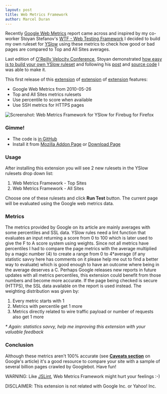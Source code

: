 ```yaml
--- 
layout: post
title: Web Metrics Framework
author: Marcel Duran
---
```

Recently <a href="http://code.google.com/speed/articles/web-metrics.html" target="_blank">Google Web Metrics</a> report came across and inspired by my co-worker Stoyan Stefanov's <a href="http://www.phpied.com/wtf/" target="_blank">WTF - Web Testing Framework</a> I decided to build my own ruleset for <a href="http://developer.yahoo.com/yslow/" target="_blank">YSlow</a> using these metrics to check how good or bad pages are compared to Top and All Sites averages.

<!--more-->Last edition of <a href="http://en.oreilly.com/velocity2010" target="_blank">O'Reilly Velocity Conference</a>, Stoyan demonstrated <a href="http://en.oreilly.com/velocity2010/public/schedule/detail/15306" target="_blank">how easy is to build your own YSlow ruleset</a> and following his <a href="http://www.phpied.com/wtf/" target="_blank">post</a> and <a href="http://github.com/stoyan/Web-Testing-Framework/" target="_blank">source code</a> I was able to make it.
This first release of this <a href="http://labs.javascriptrules.com/wmf/" target="_blank">extension</a> of <a href="http://developer.yahoo.com/yslow/" target="_blank">extension</a> of <a href="http://getfirebug.com/" target="_blank">extension</a> features:
<ul>
	<li>Google Web Metrics from 2010-05-26</li>
	<li>Top and All Sites metrics rulesets</li>
	<li>Use percentile to score when available</li>
	<li>Use SSH metrics for HTTPS pages</li>
</ul>
<img src="http://cdn-javascriptrules.2static.it/i/posts/wmf.png" alt="Screenshot: Web Metrics Framework for YSlow for Firebug for Firefox" />
<h3>Gimme!</h3>
<ul>
	<li>The code is <a href="http://github.com/marcelduran/Web-Metrics-Framework" target="_blank">in GitHub</a></li>
	<li>Install it from <a href="https://addons.mozilla.org/en-US/firefox/addon/221495/">Mozilla Addon Page</a> or <a href="http://labs.javascriptrules.com/wmf/download/">Download Page</a></li>
</ul>

<h3>Usage</h3>
After installing this extension you will see 2 new rulesets in the YSlow rulesets drop down list:
<ol>
	<li>Web Metrics Framework - Top Sites</li>
	<li>Web Metrics Framework - All Sites</li>
</ol>
Choose one of these rulesets and click <strong>Run Test</strong> button. The current page will be evaluated using the Google web metrics data.

<h3>Metrics</h3>
The metrics provided by Google on its article are mainly averages with some percentiles and SSL data. YSlow rules need a lint function that evaluates an input returning a score from 0 to 100 which is later used to give the F to A score system using weights.
Since not all metrics have percentiles I had to compare the page metrics with the average multiplied by a magic number (4) to create a range from 0 to 4*average (if any statistic savvy here has comments on it please help me out to find a better way to evaluate) which is good enough to have an outcome where being in the average deserves a C. Perhaps Google releases new reports in future updates with all metrics percentiles, this extension could benefit from those numbers and become more accurate. 
If the page being checked is secure (HTTPS), the SSL data available on the report is used instead.
The weighting distribution was given by:
<ol>
	<li>Every metric starts with 1</li>
	<li>Metrics with percentile get 1 more</li>
	<li>Metrics directly related to wire traffic payload or number of requests also get 1 more</li>
</ol>

<em>* Again: statistics savvy, help me improving this extension with your valuable feedback</em>

<h3>Conclusion</h3>
Although these metrics aren't 100% accurate (see <a href="http://code.google.com/speed/articles/web-metrics.html" target="_blank"> <strong>Caveats section</strong></a> on Google's article) it's a good resource to compare your site with a sample of several billion pages crawled by Googlebot. Have fun!

WARNING: Like <a href="http://jslint.com/" target="_blank">JSLint</a>, Web Metrics Framework might hurt your feelings :-)

DISCLAIMER: This extension is not related with Google Inc. or Yahoo! Inc.
